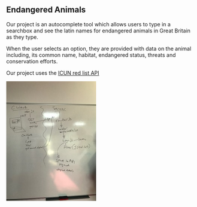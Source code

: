 ## Endangered Animals 
Our project is an autocomplete tool which allows users to type in a searchbox and see the latin names for endangered animals in Great Britain as they type.

When the user selects an option, they are provided with data on the animal including, its common name, habitat, endangered status, threats and conservation efforts. 

Our project uses the [ICUN red list API](http://apiv3.iucnredlist.org/)

![picture of the architecture of the app](https://github.com/fac-13/endangered-animals/blob/master/IMG_1949.jpg)

